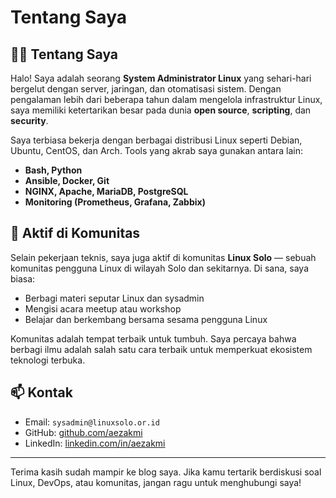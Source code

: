 # Tentang Saya


## 👨‍💻 Tentang Saya

Halo! Saya adalah seorang **System Administrator Linux** yang sehari-hari bergelut dengan server, jaringan, dan otomatisasi sistem. Dengan pengalaman lebih dari beberapa tahun dalam mengelola infrastruktur Linux, saya memiliki ketertarikan besar pada dunia **open source**, **scripting**, dan **security**.

Saya terbiasa bekerja dengan berbagai distribusi Linux seperti Debian, Ubuntu, CentOS, dan Arch. Tools yang akrab saya gunakan antara lain:

- **Bash, Python**
- **Ansible, Docker, Git**
- **NGINX, Apache, MariaDB, PostgreSQL**
- **Monitoring (Prometheus, Grafana, Zabbix)**

## 🤝 Aktif di Komunitas

Selain pekerjaan teknis, saya juga aktif di komunitas **Linux Solo** — sebuah komunitas pengguna Linux di wilayah Solo dan sekitarnya. Di sana, saya biasa:

- Berbagi materi seputar Linux dan sysadmin
- Mengisi acara meetup atau workshop
- Belajar dan berkembang bersama sesama pengguna Linux

Komunitas adalah tempat terbaik untuk tumbuh. Saya percaya bahwa berbagi ilmu adalah salah satu cara terbaik untuk memperkuat ekosistem teknologi terbuka.

## 📫 Kontak

- Email: `sysadmin@linuxsolo.or.id`
- GitHub: [github.com/aezakmi](https://github.com/fsociety343)
- LinkedIn: [linkedin.com/in/aezakmi](https://linkedin.com/in/aripppd)

---

Terima kasih sudah mampir ke blog saya. Jika kamu tertarik berdiskusi soal Linux, DevOps, atau komunitas, jangan ragu untuk menghubungi saya!

